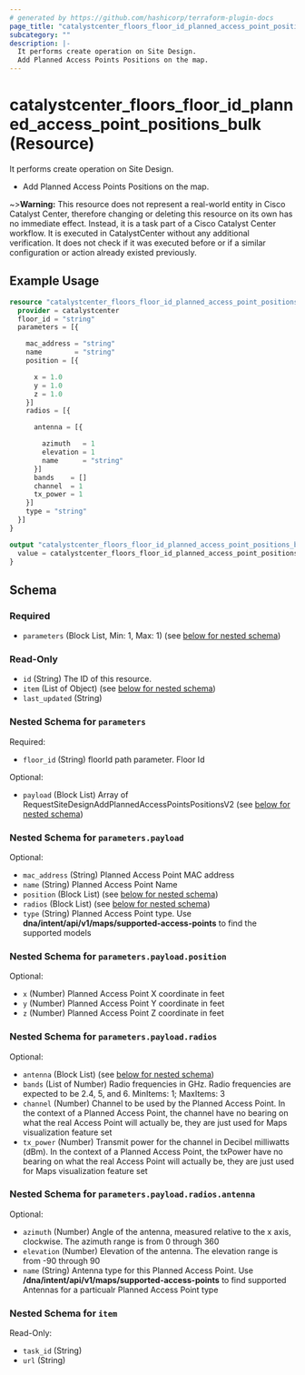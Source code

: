 ```yaml
---
# generated by https://github.com/hashicorp/terraform-plugin-docs
page_title: "catalystcenter_floors_floor_id_planned_access_point_positions_bulk Resource - terraform-provider-catalystcenter"
subcategory: ""
description: |-
  It performs create operation on Site Design.
  Add Planned Access Points Positions on the map.
---
```


# catalystcenter_floors_floor_id_planned_access_point_positions_bulk (Resource)

It performs create operation on Site Design.

- Add Planned Access Points Positions on the map.


~>**Warning:**
This resource does not represent a real-world entity in Cisco Catalyst Center, therefore changing or deleting this resource on its own has no immediate effect.
Instead, it is a task part of a Cisco Catalyst Center workflow. It is executed in CatalystCenter without any additional verification. It does not check if it was executed before or if a similar configuration or action already existed previously.

## Example Usage

```terraform
resource "catalystcenter_floors_floor_id_planned_access_point_positions_bulk" "example" {
  provider = catalystcenter
  floor_id = "string"
  parameters = [{

    mac_address = "string"
    name        = "string"
    position = [{

      x = 1.0
      y = 1.0
      z = 1.0
    }]
    radios = [{

      antenna = [{

        azimuth   = 1
        elevation = 1
        name      = "string"
      }]
      bands    = []
      channel  = 1
      tx_power = 1
    }]
    type = "string"
  }]
}

output "catalystcenter_floors_floor_id_planned_access_point_positions_bulk_example" {
  value = catalystcenter_floors_floor_id_planned_access_point_positions_bulk.example
}
```

<!-- schema generated by tfplugindocs -->
## Schema

### Required

- `parameters` (Block List, Min: 1, Max: 1) (see [below for nested schema](#nestedblock--parameters))

### Read-Only

- `id` (String) The ID of this resource.
- `item` (List of Object) (see [below for nested schema](#nestedatt--item))
- `last_updated` (String)

<a id="nestedblock--parameters"></a>
### Nested Schema for `parameters`

Required:

- `floor_id` (String) floorId path parameter. Floor Id

Optional:

- `payload` (Block List) Array of RequestSiteDesignAddPlannedAccessPointsPositionsV2 (see [below for nested schema](#nestedblock--parameters--payload))

<a id="nestedblock--parameters--payload"></a>
### Nested Schema for `parameters.payload`

Optional:

- `mac_address` (String) Planned Access Point MAC address
- `name` (String) Planned Access Point Name
- `position` (Block List) (see [below for nested schema](#nestedblock--parameters--payload--position))
- `radios` (Block List) (see [below for nested schema](#nestedblock--parameters--payload--radios))
- `type` (String) Planned Access Point type. Use **dna/intent/api/v1/maps/supported-access-points** to find the supported models

<a id="nestedblock--parameters--payload--position"></a>
### Nested Schema for `parameters.payload.position`

Optional:

- `x` (Number) Planned Access Point X coordinate in feet
- `y` (Number) Planned Access Point Y coordinate in feet
- `z` (Number) Planned Access Point Z coordinate in feet


<a id="nestedblock--parameters--payload--radios"></a>
### Nested Schema for `parameters.payload.radios`

Optional:

- `antenna` (Block List) (see [below for nested schema](#nestedblock--parameters--payload--radios--antenna))
- `bands` (List of Number) Radio frequencies in GHz. Radio frequencies are expected to be 2.4, 5, and 6. MinItems: 1; MaxItems: 3
- `channel` (Number) Channel to be used by the Planned Access Point. In the context of a Planned Access Point, the channel have no bearing on what the real Access Point will actually be, they are just used for Maps visualization feature set
- `tx_power` (Number) Transmit power for the channel in Decibel milliwatts (dBm). In the context of a Planned Access Point, the txPower have no bearing on what the real Access Point will actually be, they are just used for Maps visualization feature set

<a id="nestedblock--parameters--payload--radios--antenna"></a>
### Nested Schema for `parameters.payload.radios.antenna`

Optional:

- `azimuth` (Number) Angle of the antenna, measured relative to the x axis, clockwise. The azimuth range is from 0 through 360
- `elevation` (Number) Elevation of the antenna. The elevation range is from -90 through 90
- `name` (String) Antenna type for this Planned Access Point. Use **/dna/intent/api/v1/maps/supported-access-points** to find supported Antennas for a particualr Planned Access Point type





<a id="nestedatt--item"></a>
### Nested Schema for `item`

Read-Only:

- `task_id` (String)
- `url` (String)
